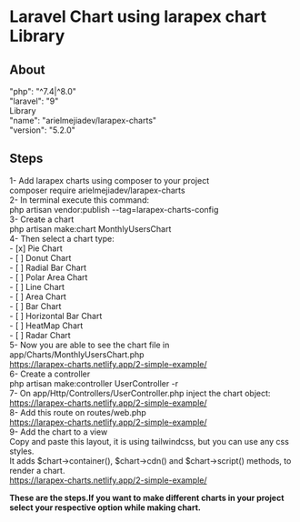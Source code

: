 <h1>Laravel Chart using <b>larapex chart Library</b></h1>

## About

"php": "^7.4|^8.0"<br>
"laravel": "9"<br>
Library<br>
"name": "arielmejiadev/larapex-charts"<br>
"version": "5.2.0"<br>

## Steps

1- Add larapex charts using composer to your project<br>
    composer require arielmejiadev/larapex-charts<br>
2- In terminal execute this command:<br>
    php artisan vendor:publish --tag=larapex-charts-config<br>
3- Create a chart<br>
    php artisan make:chart MonthlyUsersChart<br>
4- Then select a chart type:<br>
    - [x] Pie Chart<br>
    - [ ] Donut Chart<br>
    - [ ] Radial Bar Chart<br>
    - [ ] Polar Area Chart<br>
    - [ ] Line Chart<br>
    - [ ] Area Chart<br>
    - [ ] Bar Chart<br>
    - [ ] Horizontal Bar Chart<br>
    - [ ] HeatMap Chart<br>
    - [ ] Radar Chart<br>
 5- Now you are able to see the chart file in app/Charts/MonthlyUsersChart.php<br>
    https://larapex-charts.netlify.app/2-simple-example/<br>
6- Create a controller<br>
    php artisan make:controller UserController -r<br>
7- On app/Http/Controllers/UserController.php inject the chart object:<br>
    https://larapex-charts.netlify.app/2-simple-example/<br>
8- Add this route on routes/web.php<br>
    https://larapex-charts.netlify.app/2-simple-example/<br>
9- Add the chart to a view<br>
    Copy and paste this layout, it is using tailwindcss, but you can use any css styles.<br>
    It adds $chart->container(), $chart->cdn() and $chart->script() methods, to render a chart.<br>
    https://larapex-charts.netlify.app/2-simple-example/<br>
    
 <b>These are the steps.If you want to make different charts in your project select your respective option while making chart.</b>



